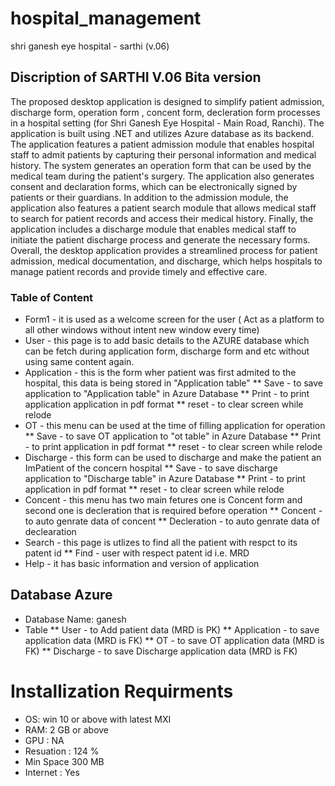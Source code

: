 # hospital_management
shri ganesh eye hospital - sarthi (v.06)

## Discription of SARTHI V.06 Bita version

The proposed desktop application is designed to simplify patient admission, discharge form, operation form , concent form, decleration form processes 
in a hospital setting (for Shri Ganesh Eye Hospital - Main Road, Ranchi). 
The application is built using .NET and utilizes Azure database as its backend.
The application features a patient admission module that enables hospital staff to admit patients by capturing their personal 
information and medical history. The system generates an operation form that can be used by the medical team during the patient's surgery. 
The application also generates consent and declaration forms, which can be electronically signed by patients or their guardians.
In addition to the admission module, the application also features a patient search module that allows medical staff to search for patient 
records and access their medical history. Finally, the application includes a discharge module that enables medical staff to initiate the patient 
discharge process and generate the necessary forms.
Overall, the desktop application provides a streamlined process for patient admission, medical documentation, and discharge, which helps 
hospitals to manage patient records and provide timely and effective care.


### Table of Content

* Form1 - it is used as a welcome screen for the user ( Act as a platform to all other windows without intent new window every time)
* User - this page is to add basic details to the AZURE database which can be fetch during application form, discharge form and etc without using same content again.
* Application - this is the form wher patient was first admited to the hospital, this data is being stored in "Application table"
    ** Save - to save application to "Application table" in Azure Database
    ** Print - to print application application in pdf format
    ** reset - to clear screen while relode
* OT - this menu can be used at the  time of filling application for operation 
    ** Save - to save OT application to "ot table" in Azure Database
    ** Print - to print application in pdf format
    ** reset - to clear screen while relode
* Discharge - this form can be used to discharge and make the patient an ImPatient of the concern hospital
    ** Save - to save discharge application to "Discharge table" in Azure Database
    ** Print - to print application in pdf format
    ** reset - to clear screen while relode
* Concent - this menu has two main fetures one is Concent form and second one is decleration that is required before operation
    ** Concent - to auto genrate data of concent
    ** Decleration - to auto genrate data of declearation
* Search - this page is utlizes to find all the patient with respct to its patent id
    ** Find - user with respect patent id i.e. MRD
* Help - it has basic information and version of application


## Database Azure
* Database Name: ganesh
* Table
  ** User - to Add patient data (MRD is PK)
  ** Application - to save application data (MRD is FK)
  ** OT - to save OT application data (MRD is FK)
  ** Discharge - to save Discharge application data (MRD is FK)



# Installization Requirments

* OS: win 10 or above with latest MXI
* RAM: 2 GB or above
* GPU : NA
* Resuation : 124 %
* Min Space 300 MB
* Internet : Yes
